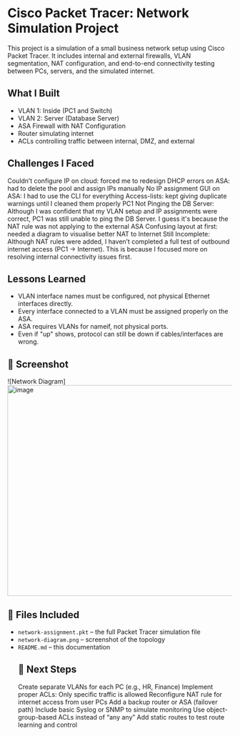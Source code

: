 # Cisco Packet Tracer: Network Simulation Project
This project is a simulation of a small business network setup using Cisco Packet Tracer. It includes internal and external firewalls, VLAN segmentation, NAT configuration, and end-to-end connectivity testing between PCs, servers, and the simulated internet.
## What I Built
- VLAN 1: Inside (PC1 and Switch)
- VLAN 2: Server (Database Server)
- ASA Firewall with NAT Configuration
- Router simulating internet
- ACLs controlling traffic between internal, DMZ, and external
## Challenges I Faced
Couldn’t configure IP on cloud: forced me to redesign
DHCP errors on ASA: had to delete the pool and assign IPs manually
No IP assignment GUI on ASA: I had to use the CLI for everything
Access-lists: kept giving duplicate warnings until I cleaned them properly
PC1 Not Pinging the DB Server: Although I was confident that my VLAN setup and IP assignments were correct, PC1 was still unable to ping the DB Server. I guess it's because the NAT rule was not applying to the external ASA
Confusing layout at first: needed a diagram to visualise better
NAT to Internet Still Incomplete: Although NAT rules were added, I haven’t completed a full test of outbound internet access (PC1 → Internet). This is because I focused more on resolving internal connectivity issues first.
## Lessons Learned
- VLAN interface names must be configured, not physical Ethernet interfaces directly.
- Every interface connected to a VLAN must be assigned properly on the ASA.
- ASA requires VLANs for nameif, not physical ports.
- Even if "up" shows, protocol can still be down if cables/interfaces are wrong.
## 📸 Screenshot
![Network Diagram] <img width="956" height="472" alt="image" src="https://github.com/user-attachments/assets/7fb30d60-df26-4693-b38e-f4ec9a4d18b4" />
## 📂 Files Included
- `network-assignment.pkt` – the full Packet Tracer simulation file
- `network-diagram.png` – screenshot of the topology
- `README.md` – this documentation
  ## 🧠 Next Steps
  Create separate VLANs for each PC (e.g., HR, Finance)
Implement proper ACLs: Only specific traffic is allowed
Reconfigure NAT rule for internet access from user PCs
Add a backup router or ASA (failover path)
Include basic Syslog or SNMP to simulate monitoring
Use object-group-based ACLs instead of “any any”
Add static routes to test route learning and control
